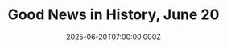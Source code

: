 ---
title: "Good News in History, June 20"
date: 2025-06-20T07:00:00.000Z
category: Human Kindness
externalLink: "https://www.goodnewsnetwork.org/events060620/"
image: ""
excerpt: "30 years years ago today, Greenpeace activists bolstered by international pressure forced Shell Oil of the UK into a dramatic reversal of its decision to dispose of a massive oil rig by submerging it beneath the sea. READ what happened then… (1995) After changing its mind, Shell moored the rig and began dismantling the structure at […] The post Good…"
---